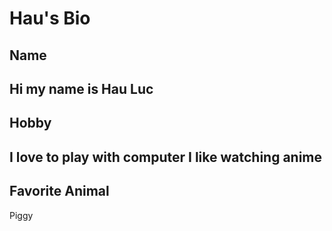 # Hau's Bio

## Name
Hi my name is Hau Luc
---
## Hobby
I love to play with computer
I like watching anime
---
## Favorite Animal
Piggy